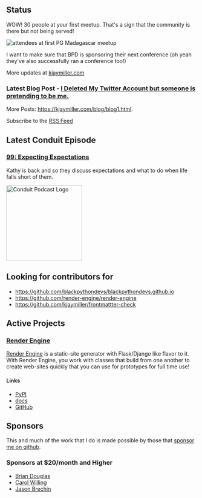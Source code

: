## Status

<p>WOW! 30 people at your first meetup. That's a sign that the community is there but not being served!</p>

<p><img alt="attendees at first PG Madagascar meetup" src="https://jmblogstorrage.blob.core.windows.net/media/pg_madagascar_first_meetup.jpeg" /></p>

<p>I want to make sure that BPD is sponsoring their next conference (oh yeah they've also successfully ran a conference too!)</p>

More updates at [kjaymiller.com](https://kjaymiller.com/microblog/microblog)

### Latest Blog Post - [I Deleted My Twitter Account but someone is pretending to be me.](https://kjaymiller.com/blog/i-deleted-my-twitter-account-but-someone-is-pretending-to-be-me.html)

More Posts: <https://kjaymiller.com/blog/blog1.html>.

Subscribe to the [RSS Feed](https://kjaymiller.com/allposts.rss)

## Latest Conduit Episode

### [99: Expecting Expectations](http://relay.fm/conduit/99)

Kathy is back and so they discuss expectations and what to do when life falls short of them.

<img src="https://kjaymiller.s3-us-west-2.amazonaws.com/images/conduit_artwork.png" height="200" width="200" alt="Conduit Podcast Logo"/>

## Looking for contributors for

- <https://github.com/blackpythondevs/blackpythondevs.github.io>
- <https://github.com/render-engine/render-engine>
- <https://github.com/kjaymiller/frontmattter-check>

## Active Projects

### [Render Engine]

[Render Engine] is a static-site generator with Flask/Django like flavor to it.
With Render Engine, you work with classes that build from one another to create
web-sites quickly that you can use for prototypes for full time use!

#### Links

- [PyPI](https://pypi.org/project/render-engine)
- [docs](https://render-engine.readthedocs.io)
- [GitHub](https://github.com/kjaymiller/render_engine)

## Sponsors

This and much of the work that I do is made possible by those that [sponsor me
on github](https://github.com/sponsors/kjaymiller).

### Sponsors at $20/month and Higher

- [Brian Douglas](https://github.com/bdougie)
- [Carol Willing](https://github.com/willingc)
- [Jason Brechin](https://github.com/brechin)

[Render Engine]: https://render-engine.readthedocs.io